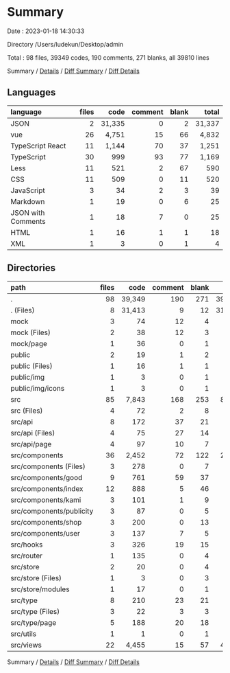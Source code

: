 # Summary

Date : 2023-01-18 14:30:33

Directory /Users/ludekun/Desktop/admin

Total : 98 files,  39349 codes, 190 comments, 271 blanks, all 39810 lines

Summary / [Details](details.md) / [Diff Summary](diff.md) / [Diff Details](diff-details.md)

## Languages
| language | files | code | comment | blank | total |
| :--- | ---: | ---: | ---: | ---: | ---: |
| JSON | 2 | 31,335 | 0 | 2 | 31,337 |
| vue | 26 | 4,751 | 15 | 66 | 4,832 |
| TypeScript React | 11 | 1,144 | 70 | 37 | 1,251 |
| TypeScript | 30 | 999 | 93 | 77 | 1,169 |
| Less | 11 | 521 | 2 | 67 | 590 |
| CSS | 11 | 509 | 0 | 11 | 520 |
| JavaScript | 3 | 34 | 2 | 3 | 39 |
| Markdown | 1 | 19 | 0 | 6 | 25 |
| JSON with Comments | 1 | 18 | 7 | 0 | 25 |
| HTML | 1 | 16 | 1 | 1 | 18 |
| XML | 1 | 3 | 0 | 1 | 4 |

## Directories
| path | files | code | comment | blank | total |
| :--- | ---: | ---: | ---: | ---: | ---: |
| . | 98 | 39,349 | 190 | 271 | 39,810 |
| . (Files) | 8 | 31,413 | 9 | 12 | 31,434 |
| mock | 3 | 74 | 12 | 4 | 90 |
| mock (Files) | 2 | 38 | 12 | 3 | 53 |
| mock/page | 1 | 36 | 0 | 1 | 37 |
| public | 2 | 19 | 1 | 2 | 22 |
| public (Files) | 1 | 16 | 1 | 1 | 18 |
| public/img | 1 | 3 | 0 | 1 | 4 |
| public/img/icons | 1 | 3 | 0 | 1 | 4 |
| src | 85 | 7,843 | 168 | 253 | 8,264 |
| src (Files) | 4 | 72 | 2 | 8 | 82 |
| src/api | 8 | 172 | 37 | 21 | 230 |
| src/api (Files) | 4 | 75 | 27 | 14 | 116 |
| src/api/page | 4 | 97 | 10 | 7 | 114 |
| src/components | 36 | 2,452 | 72 | 122 | 2,646 |
| src/components (Files) | 3 | 278 | 0 | 7 | 285 |
| src/components/good | 9 | 761 | 59 | 37 | 857 |
| src/components/index | 12 | 888 | 5 | 46 | 939 |
| src/components/kami | 3 | 101 | 1 | 9 | 111 |
| src/components/publicity | 3 | 87 | 0 | 5 | 92 |
| src/components/shop | 3 | 200 | 0 | 13 | 213 |
| src/components/user | 3 | 137 | 7 | 5 | 149 |
| src/hooks | 3 | 326 | 19 | 15 | 360 |
| src/router | 1 | 135 | 0 | 4 | 139 |
| src/store | 2 | 20 | 0 | 4 | 24 |
| src/store (Files) | 1 | 3 | 0 | 3 | 6 |
| src/store/modules | 1 | 17 | 0 | 1 | 18 |
| src/type | 8 | 210 | 23 | 21 | 254 |
| src/type (Files) | 3 | 22 | 3 | 3 | 28 |
| src/type/page | 5 | 188 | 20 | 18 | 226 |
| src/utils | 1 | 1 | 0 | 1 | 2 |
| src/views | 22 | 4,455 | 15 | 57 | 4,527 |

Summary / [Details](details.md) / [Diff Summary](diff.md) / [Diff Details](diff-details.md)